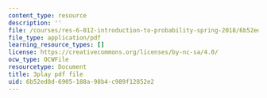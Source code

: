```yaml
---
content_type: resource
description: ''
file: /courses/res-6-012-introduction-to-probability-spring-2018/6b52ed8d6905188a98b4c989f12852e2_hJjiCrdsNV8.pdf
file_type: application/pdf
learning_resource_types: []
license: https://creativecommons.org/licenses/by-nc-sa/4.0/
ocw_type: OCWFile
resourcetype: Document
title: 3play pdf file
uid: 6b52ed8d-6905-188a-98b4-c989f12852e2
---
```

